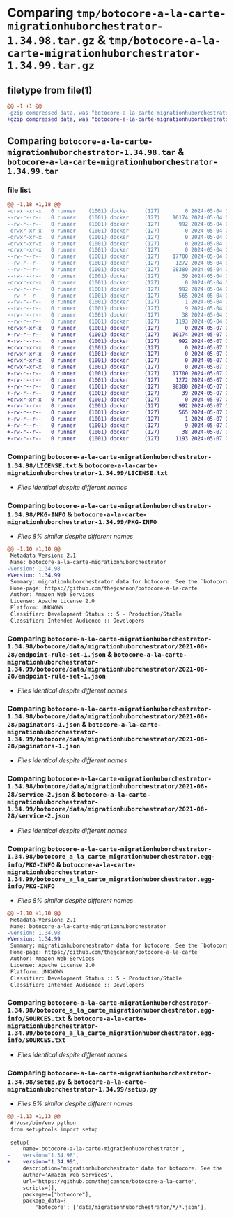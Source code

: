 # Comparing `tmp/botocore-a-la-carte-migrationhuborchestrator-1.34.98.tar.gz` & `tmp/botocore-a-la-carte-migrationhuborchestrator-1.34.99.tar.gz`

## filetype from file(1)

```diff
@@ -1 +1 @@
-gzip compressed data, was "botocore-a-la-carte-migrationhuborchestrator-1.34.98.tar", last modified: Sat May  4 01:01:32 2024, max compression
+gzip compressed data, was "botocore-a-la-carte-migrationhuborchestrator-1.34.99.tar", last modified: Tue May  7 01:02:34 2024, max compression
```

## Comparing `botocore-a-la-carte-migrationhuborchestrator-1.34.98.tar` & `botocore-a-la-carte-migrationhuborchestrator-1.34.99.tar`

### file list

```diff
@@ -1,18 +1,18 @@
-drwxr-xr-x   0 runner    (1001) docker     (127)        0 2024-05-04 01:01:32.462190 botocore-a-la-carte-migrationhuborchestrator-1.34.98/
--rw-r--r--   0 runner    (1001) docker     (127)    10174 2024-05-04 01:01:32.000000 botocore-a-la-carte-migrationhuborchestrator-1.34.98/LICENSE.txt
--rw-r--r--   0 runner    (1001) docker     (127)      992 2024-05-04 01:01:32.462190 botocore-a-la-carte-migrationhuborchestrator-1.34.98/PKG-INFO
-drwxr-xr-x   0 runner    (1001) docker     (127)        0 2024-05-04 01:01:32.462190 botocore-a-la-carte-migrationhuborchestrator-1.34.98/botocore/
-drwxr-xr-x   0 runner    (1001) docker     (127)        0 2024-05-04 01:01:32.462190 botocore-a-la-carte-migrationhuborchestrator-1.34.98/botocore/data/
-drwxr-xr-x   0 runner    (1001) docker     (127)        0 2024-05-04 01:01:32.462190 botocore-a-la-carte-migrationhuborchestrator-1.34.98/botocore/data/migrationhuborchestrator/
-drwxr-xr-x   0 runner    (1001) docker     (127)        0 2024-05-04 01:01:32.462190 botocore-a-la-carte-migrationhuborchestrator-1.34.98/botocore/data/migrationhuborchestrator/2021-08-28/
--rw-r--r--   0 runner    (1001) docker     (127)    17700 2024-05-04 01:01:11.000000 botocore-a-la-carte-migrationhuborchestrator-1.34.98/botocore/data/migrationhuborchestrator/2021-08-28/endpoint-rule-set-1.json
--rw-r--r--   0 runner    (1001) docker     (127)     1272 2024-05-04 01:01:11.000000 botocore-a-la-carte-migrationhuborchestrator-1.34.98/botocore/data/migrationhuborchestrator/2021-08-28/paginators-1.json
--rw-r--r--   0 runner    (1001) docker     (127)    98380 2024-05-04 01:01:11.000000 botocore-a-la-carte-migrationhuborchestrator-1.34.98/botocore/data/migrationhuborchestrator/2021-08-28/service-2.json
--rw-r--r--   0 runner    (1001) docker     (127)       39 2024-05-04 01:01:11.000000 botocore-a-la-carte-migrationhuborchestrator-1.34.98/botocore/data/migrationhuborchestrator/2021-08-28/waiters-2.json
-drwxr-xr-x   0 runner    (1001) docker     (127)        0 2024-05-04 01:01:32.462190 botocore-a-la-carte-migrationhuborchestrator-1.34.98/botocore_a_la_carte_migrationhuborchestrator.egg-info/
--rw-r--r--   0 runner    (1001) docker     (127)      992 2024-05-04 01:01:32.000000 botocore-a-la-carte-migrationhuborchestrator-1.34.98/botocore_a_la_carte_migrationhuborchestrator.egg-info/PKG-INFO
--rw-r--r--   0 runner    (1001) docker     (127)      565 2024-05-04 01:01:32.000000 botocore-a-la-carte-migrationhuborchestrator-1.34.98/botocore_a_la_carte_migrationhuborchestrator.egg-info/SOURCES.txt
--rw-r--r--   0 runner    (1001) docker     (127)        1 2024-05-04 01:01:32.000000 botocore-a-la-carte-migrationhuborchestrator-1.34.98/botocore_a_la_carte_migrationhuborchestrator.egg-info/dependency_links.txt
--rw-r--r--   0 runner    (1001) docker     (127)        9 2024-05-04 01:01:32.000000 botocore-a-la-carte-migrationhuborchestrator-1.34.98/botocore_a_la_carte_migrationhuborchestrator.egg-info/top_level.txt
--rw-r--r--   0 runner    (1001) docker     (127)       38 2024-05-04 01:01:32.462190 botocore-a-la-carte-migrationhuborchestrator-1.34.98/setup.cfg
--rw-r--r--   0 runner    (1001) docker     (127)     1193 2024-05-04 01:01:32.000000 botocore-a-la-carte-migrationhuborchestrator-1.34.98/setup.py
+drwxr-xr-x   0 runner    (1001) docker     (127)        0 2024-05-07 01:02:34.520094 botocore-a-la-carte-migrationhuborchestrator-1.34.99/
+-rw-r--r--   0 runner    (1001) docker     (127)    10174 2024-05-07 01:02:34.000000 botocore-a-la-carte-migrationhuborchestrator-1.34.99/LICENSE.txt
+-rw-r--r--   0 runner    (1001) docker     (127)      992 2024-05-07 01:02:34.520094 botocore-a-la-carte-migrationhuborchestrator-1.34.99/PKG-INFO
+drwxr-xr-x   0 runner    (1001) docker     (127)        0 2024-05-07 01:02:34.516094 botocore-a-la-carte-migrationhuborchestrator-1.34.99/botocore/
+drwxr-xr-x   0 runner    (1001) docker     (127)        0 2024-05-07 01:02:34.516094 botocore-a-la-carte-migrationhuborchestrator-1.34.99/botocore/data/
+drwxr-xr-x   0 runner    (1001) docker     (127)        0 2024-05-07 01:02:34.516094 botocore-a-la-carte-migrationhuborchestrator-1.34.99/botocore/data/migrationhuborchestrator/
+drwxr-xr-x   0 runner    (1001) docker     (127)        0 2024-05-07 01:02:34.516094 botocore-a-la-carte-migrationhuborchestrator-1.34.99/botocore/data/migrationhuborchestrator/2021-08-28/
+-rw-r--r--   0 runner    (1001) docker     (127)    17700 2024-05-07 01:02:11.000000 botocore-a-la-carte-migrationhuborchestrator-1.34.99/botocore/data/migrationhuborchestrator/2021-08-28/endpoint-rule-set-1.json
+-rw-r--r--   0 runner    (1001) docker     (127)     1272 2024-05-07 01:02:11.000000 botocore-a-la-carte-migrationhuborchestrator-1.34.99/botocore/data/migrationhuborchestrator/2021-08-28/paginators-1.json
+-rw-r--r--   0 runner    (1001) docker     (127)    98380 2024-05-07 01:02:11.000000 botocore-a-la-carte-migrationhuborchestrator-1.34.99/botocore/data/migrationhuborchestrator/2021-08-28/service-2.json
+-rw-r--r--   0 runner    (1001) docker     (127)       39 2024-05-07 01:02:11.000000 botocore-a-la-carte-migrationhuborchestrator-1.34.99/botocore/data/migrationhuborchestrator/2021-08-28/waiters-2.json
+drwxr-xr-x   0 runner    (1001) docker     (127)        0 2024-05-07 01:02:34.520094 botocore-a-la-carte-migrationhuborchestrator-1.34.99/botocore_a_la_carte_migrationhuborchestrator.egg-info/
+-rw-r--r--   0 runner    (1001) docker     (127)      992 2024-05-07 01:02:34.000000 botocore-a-la-carte-migrationhuborchestrator-1.34.99/botocore_a_la_carte_migrationhuborchestrator.egg-info/PKG-INFO
+-rw-r--r--   0 runner    (1001) docker     (127)      565 2024-05-07 01:02:34.000000 botocore-a-la-carte-migrationhuborchestrator-1.34.99/botocore_a_la_carte_migrationhuborchestrator.egg-info/SOURCES.txt
+-rw-r--r--   0 runner    (1001) docker     (127)        1 2024-05-07 01:02:34.000000 botocore-a-la-carte-migrationhuborchestrator-1.34.99/botocore_a_la_carte_migrationhuborchestrator.egg-info/dependency_links.txt
+-rw-r--r--   0 runner    (1001) docker     (127)        9 2024-05-07 01:02:34.000000 botocore-a-la-carte-migrationhuborchestrator-1.34.99/botocore_a_la_carte_migrationhuborchestrator.egg-info/top_level.txt
+-rw-r--r--   0 runner    (1001) docker     (127)       38 2024-05-07 01:02:34.520094 botocore-a-la-carte-migrationhuborchestrator-1.34.99/setup.cfg
+-rw-r--r--   0 runner    (1001) docker     (127)     1193 2024-05-07 01:02:34.000000 botocore-a-la-carte-migrationhuborchestrator-1.34.99/setup.py
```

### Comparing `botocore-a-la-carte-migrationhuborchestrator-1.34.98/LICENSE.txt` & `botocore-a-la-carte-migrationhuborchestrator-1.34.99/LICENSE.txt`

 * *Files identical despite different names*

### Comparing `botocore-a-la-carte-migrationhuborchestrator-1.34.98/PKG-INFO` & `botocore-a-la-carte-migrationhuborchestrator-1.34.99/PKG-INFO`

 * *Files 8% similar despite different names*

```diff
@@ -1,10 +1,10 @@
 Metadata-Version: 2.1
 Name: botocore-a-la-carte-migrationhuborchestrator
-Version: 1.34.98
+Version: 1.34.99
 Summary: migrationhuborchestrator data for botocore. See the `botocore-a-la-carte` package for more info.
 Home-page: https://github.com/thejcannon/botocore-a-la-carte
 Author: Amazon Web Services
 License: Apache License 2.0
 Platform: UNKNOWN
 Classifier: Development Status :: 5 - Production/Stable
 Classifier: Intended Audience :: Developers
```

### Comparing `botocore-a-la-carte-migrationhuborchestrator-1.34.98/botocore/data/migrationhuborchestrator/2021-08-28/endpoint-rule-set-1.json` & `botocore-a-la-carte-migrationhuborchestrator-1.34.99/botocore/data/migrationhuborchestrator/2021-08-28/endpoint-rule-set-1.json`

 * *Files identical despite different names*

### Comparing `botocore-a-la-carte-migrationhuborchestrator-1.34.98/botocore/data/migrationhuborchestrator/2021-08-28/paginators-1.json` & `botocore-a-la-carte-migrationhuborchestrator-1.34.99/botocore/data/migrationhuborchestrator/2021-08-28/paginators-1.json`

 * *Files identical despite different names*

### Comparing `botocore-a-la-carte-migrationhuborchestrator-1.34.98/botocore/data/migrationhuborchestrator/2021-08-28/service-2.json` & `botocore-a-la-carte-migrationhuborchestrator-1.34.99/botocore/data/migrationhuborchestrator/2021-08-28/service-2.json`

 * *Files identical despite different names*

### Comparing `botocore-a-la-carte-migrationhuborchestrator-1.34.98/botocore_a_la_carte_migrationhuborchestrator.egg-info/PKG-INFO` & `botocore-a-la-carte-migrationhuborchestrator-1.34.99/botocore_a_la_carte_migrationhuborchestrator.egg-info/PKG-INFO`

 * *Files 8% similar despite different names*

```diff
@@ -1,10 +1,10 @@
 Metadata-Version: 2.1
 Name: botocore-a-la-carte-migrationhuborchestrator
-Version: 1.34.98
+Version: 1.34.99
 Summary: migrationhuborchestrator data for botocore. See the `botocore-a-la-carte` package for more info.
 Home-page: https://github.com/thejcannon/botocore-a-la-carte
 Author: Amazon Web Services
 License: Apache License 2.0
 Platform: UNKNOWN
 Classifier: Development Status :: 5 - Production/Stable
 Classifier: Intended Audience :: Developers
```

### Comparing `botocore-a-la-carte-migrationhuborchestrator-1.34.98/botocore_a_la_carte_migrationhuborchestrator.egg-info/SOURCES.txt` & `botocore-a-la-carte-migrationhuborchestrator-1.34.99/botocore_a_la_carte_migrationhuborchestrator.egg-info/SOURCES.txt`

 * *Files identical despite different names*

### Comparing `botocore-a-la-carte-migrationhuborchestrator-1.34.98/setup.py` & `botocore-a-la-carte-migrationhuborchestrator-1.34.99/setup.py`

 * *Files 8% similar despite different names*

```diff
@@ -1,13 +1,13 @@
 #!/usr/bin/env python
 from setuptools import setup
 
 setup(
     name='botocore-a-la-carte-migrationhuborchestrator',
-    version="1.34.98",
+    version="1.34.99",
     description='migrationhuborchestrator data for botocore. See the `botocore-a-la-carte` package for more info.',
     author='Amazon Web Services',
     url='https://github.com/thejcannon/botocore-a-la-carte',
     scripts=[],
     packages=["botocore"],
     package_data={
         'botocore': ['data/migrationhuborchestrator/*/*.json'],
```

